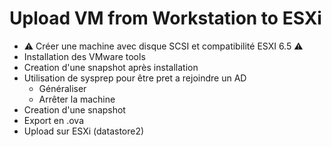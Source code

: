 # Upload VM from Workstation to ESXi

- ⚠️ Créer une machine avec disque SCSI et compatibilité ESXI 6.5 ⚠️
- Installation des VMware tools
- Creation d'une snapshot après installation
- Utilisation de sysprep pour être pret a rejoindre un AD
  - Généraliser
  - Arrêter la machine
- Creation d'une snapshot
- Export en .ova
- Upload sur ESXi (datastore2)